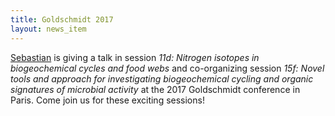 ```yaml
---
title: Goldschmidt 2017
layout: news_item
---
```


[Sebastian](/people/skopf) is giving a talk in session *11d: Nitrogen isotopes in biogeochemical cycles and food webs* and co-organizing session *15f: Novel tools and approach for investigating biogeochemical cycling and organic signatures of microbial activity* at the 2017 Goldschmidt conference in Paris. Come join us for these exciting sessions!
